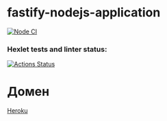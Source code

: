 # fastify-nodejs-application

[![Node CI](https://github.com/hexlet-boilerplates/fastify-nodejs-application/workflows/Node%20CI/badge.svg)](https://github.com/hexlet-boilerplates/fastify-nodejs-application/actions)

### Hexlet tests and linter status:
[![Actions Status](https://github.com/CENTneRMOB/backend-project-lvl4/workflows/hexlet-check/badge.svg)](https://github.com/CENTneRMOB/backend-project-lvl4/actions)

# Домен

[Heroku](https://agile-brook-37932.herokuapp.com/)